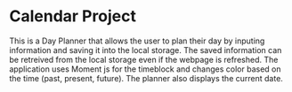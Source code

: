# Calendar Project

This is a Day Planner that allows the user to plan their day by inputing information and saving it into the local storage. The saved information can be retreived from the local storage even if the webpage is refreshed. The application uses Moment js for the timeblock and changes color based on the time (past, present, future). The planner also displays the current date. 